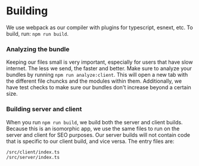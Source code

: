 # Building

We use webpack as our compiler with plugins for typescript, esnext, etc. To build, run: `npm run build`. 

### Analyzing the bundle
Keeping our files small is very important, especially for users that have slow internet. The less we send, the faster and better. Make sure to analyze your bundles by running `npm run analyze:client`. This will open a new tab with the different file chuncks and the modules within them. Additionally, we have test checks to make sure our bundles don't increase beyond a certain size. 

### Building server and client
When you run `npm run build`, we build both the server and client builds. Because this is an isomorphic app, we use the same files to run on the server and client for SEO purposes. Our server builds will not contain code that is specific to our client build, and vice versa. The entry files are:
```
/src/client/index.ts
/src/server/index.ts
```